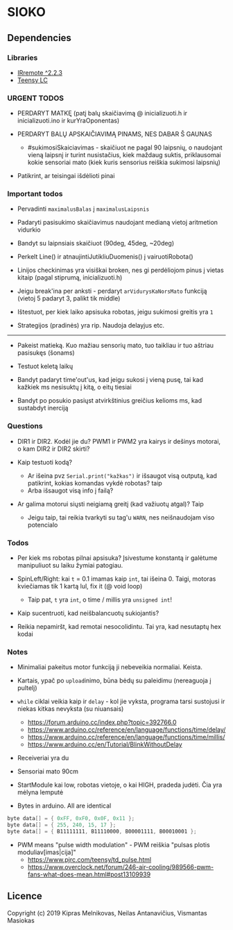# SIOKO

## Dependencies

### Libraries

- [IRremote ^2.2.3](https://github.com/z3t0/Arduino-IRremote)
- [Teensy LC](https://www.pjrc.com/teensy/td_download.html)

### URGENT TODOS

- PERDARYT MATKĘ (patį balų skaičiavimą @ inicializuoti.h ir inicializuoti.ino ir kurYraOponentas)

- PERDARYT BALŲ APSKAIČIAVIMĄ PINAMS, NES DABAR Š GAUNAS

  - #sukimosiSkaiciavimas - skaičiuot ne pagal 90 laipsnių, o naudojant vieną laipsnį ir turint nusistačius, kiek maždaug suktis, priklausomai kokie sensoriai mato (kiek kuris sensorius reiškia sukimosi laipsnių)

- Patikrint, ar teisingai išdėlioti pinai

### Important todos

- Pervadinti `maximalusBalas` į `maximalusLaipsnis`

- Padaryti pasisukimo skaičiavimus naudojant medianą vietoj aritmetion vidurkio

- Bandyt su laipnsiais skaičiuot (90deg, 45deg, ~20deg)

- Perkelt Line() ir atnaujintiJutikliuDuomenis() į vairuotiRobota()

- Linijos checkinimas yra visiškai broken, nes gi perdėliojom pinus į vietas kitaip (pagal stiprumą, inicializuoti.h)

- Jeigu break'ina per anksti - perdaryt `arVidurysKaNorsMato` funkciją (vietoj 5 padaryt 3, palikt tik middle)

- Ištestuot, per kiek laiko apsisuka robotas, jeigu sukimosi greitis yra `1`

- Strategijos (pradinės) yra rip. Naudoja delayjus etc.

---

- Pakeist matieką. Kuo mažiau sensorių mato, tuo taikliau ir tuo aštriau pasisukęs (šonams)

- Testuot keletą laikų

- Bandyt padaryt time'out'us, kad jeigu sukosi į vieną pusę, tai kad kažkiek ms nesisuktų į kitą, o eitų tiesiai

- Bandyt po posukio pasiųst atvirkštinius greičius kelioms ms, kad sustabdyt inerciją

### Questions

- DIR1 ir DIR2. Kodėl jie du? PWM1 ir PWM2 yra kairys ir dešinys motorai, o kam DIR2 ir DIR2 skirti?

- Kaip testuoti kodą?

  - Ar išeina pvz `Serial.print("kažkas")` ir išsaugot visą outputą, kad patikrint, kokias komandas vykdė robotas? taip
  - Arba išsaugot visą info į failą?

- Ar galima motorui siųsti neigiamą greitį (kad važiuotų atgal)? Taip

  - Jeigu taip, tai reikia tvarkyti su tag'u `WARN`, nes neišnaudojam viso potencialo

### Todos

- Per kiek ms robotas pilnai apsisuka? Įsivestume konstantą ir galėtume manipuliuot su laiku žymiai patogiau.

- SpinLeft/Right: kai `t` = 0.1 imamas kaip `int`, tai išeina 0. Taigi, motoras kviečiamas tik 1 kartą lul, fix it (@ void loop)

  - Taip pat, `t` yra `int`, o time / millis yra `unsigned int`!

- Kaip sucentruoti, kad neišbalancuotų sukiojantis?

- Reikia nepamiršt, kad remotai nesocolidintu. Tai yra, kad nesutaptų hex kodai

### Notes

- Minimaliai pakeitus motor funkciją ji nebeveikia normaliai. Keista.

- Kartais, ypač po `upload`inimo, būna bėdų su paleidimu (nereaguoja į pultelį)

- `while` ciklai veikia kaip ir `delay` - kol jie vyksta, programa tarsi sustojusi ir niekas kitkas nevyksta (su niuansais)

  - https://forum.arduino.cc/index.php?topic=392766.0
  - https://www.arduino.cc/reference/en/language/functions/time/delay/
  - https://www.arduino.cc/reference/en/language/functions/time/millis/
  - https://www.arduino.cc/en/Tutorial/BlinkWithoutDelay

- Receiveriai yra du

* Sensoriai mato 90cm

- StartModule kai low, robotas vietoje, o kai HIGH, pradeda judėti. Čia yra mėlyna lemputė

* Bytes in arduino. All are identical

```cpp
byte data[] = { 0xFF, 0xF0, 0x0F, 0x11 };
byte data[] = { 255, 240, 15, 17 };
byte data[] = { B11111111, B11110000, B00001111, B00010001 };
```

- PWM means "pulse width modulation" - PWM reiškia "pulsas plotis moduliav[imas|cija]"
  - https://www.pjrc.com/teensy/td_pulse.html
  - https://www.overclock.net/forum/246-air-cooling/989566-pwm-fans-what-does-mean.html#post13109939

## Licence

Copyright (c) 2019 Kipras Melnikovas, Neilas Antanavičius, Vismantas Masiokas
